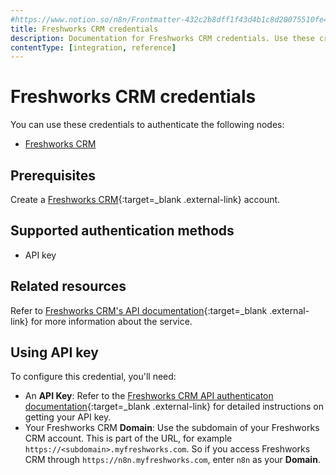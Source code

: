 ```yaml
---
#https://www.notion.so/n8n/Frontmatter-432c2b8dff1f43d4b1c8d20075510fe4
title: Freshworks CRM credentials
description: Documentation for Freshworks CRM credentials. Use these credentials to authenticate Freshworks CRM in n8n, a workflow automation platform.
contentType: [integration, reference]
---
```


# Freshworks CRM credentials

You can use these credentials to authenticate the following nodes:

- [Freshworks CRM](/integrations/builtin/app-nodes/n8n-nodes-base.freshworkscrm.md)

## Prerequisites

Create a [Freshworks CRM](https://www.freshworks.com/freshsales-crm/){:target=_blank .external-link} account.

## Supported authentication methods

- API key

## Related resources

Refer to [Freshworks CRM's API documentation](https://developers.freshworks.com/crm/api/){:target=_blank .external-link} for more information about the service.

## Using API key

To configure this credential, you'll need:

- An **API Key**: Refer to the [Freshworks CRM API authenticaton documentation](https://developers.freshworks.com/crm/api/#authentication){:target=_blank .external-link} for detailed instructions on getting your API key.
- Your Freshworks CRM **Domain**: Use the subdomain of your Freshworks CRM account. This is part of the URL, for example `https://<subdomain>.myfreshworks.com`. So if you access Freshworks CRM through `https://n8n.myfreshworks.com`, enter `n8n` as your **Domain**.

